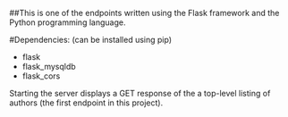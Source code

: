 ##This is one of the endpoints written using the Flask framework and the Python programming language.

#Dependencies: (can be installed using pip)
- flask
- flask_mysqldb
- flask_cors

Starting the server displays a GET response of the a top-level listing of authors (the first endpoint in this project).
